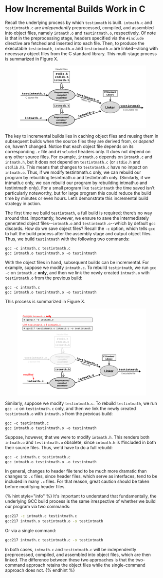 # How Incremental Builds Work in C

Recall the underlying process by which `testinmath` is built. `intmath.c` and `testintmath.c` are _independently_ preprocessed, compiled, and assembled into object files, namely `intmath.o` and `testintmath.o`, respectively. Of note is that in the preprocessing stage, headers specified via the `#include` directive are fetched and inserted into each file. Then, to produce the executable `testintmath`, `intmath.o` and `testintmath.o` are linked--along with necessary object files from the C standard library. This multi-stage process is summarized in Figure X.

<figure><img src="../.gitbook/assets/Frame 31 (2).png" alt=""><figcaption></figcaption></figure>

The key to incremental builds lies in caching object files and reusing them in subsequent builds when the source files they are derived from, or _depend_ on, haven't changed. Notice that each object file depends on its corresponding `.c` file and `#included` headers only. It does not depend on any other source files. For example, `intmath.o` depends on `intmath.c` and `intmath.h`, but it does not depend on `testintmath.c` (or `stdio.h` and `stdlib.h`). This means that changes to `testntmath.c` have no impact on `intmath.o`. Thus, if we modify testintmath.c only, we can rebuild our program by rebuilding tesintmath.o and testintmath only. (Similarly, if we intmath.c only, we can rebuild our program by rebuilding intmath.o and testintmath only). For a small program like `testintmath` the time saved isn't particularly noteworthy, but for large program this could reduce the build time by minutes or even hours. Let’s demonstrate this incremental build strategy in action.

The first time we build `testintmath`, a full build is required; there’s no way around that. Importantly, however, we ensure to save the intermediately generated object files--`intmath.o` and `testintmath.o`--which by default `gcc` discards. How do we save object files? Recall the `-c` option, which tells `gcc` to halt the build process after the assembly stage and output object files. Thus, we build `testintmath` with the following two commands:

```
gcc -c intmath.c testintmath.c
gcc intmath.o testintmath.o -o testintmath
```

With the object files in hand, subsequent builds can be incremental. For example, suppose we modify `intmath.c`. To rebuild `testintmath`, we run `gcc -c` on `intmath.c` **only**, and then we link the newly created `intmath.o` with `testintmath.o` from the previous build:

```
gcc -c intmath.c
gcc intmath.o testintmath.o -o testintmath
```

This process is summarized in Figure X.

<figure><img src="../.gitbook/assets/Frame 34.png" alt=""><figcaption></figcaption></figure>

Similarly, suppose we modify `testintmath.c`. To rebuild `testintmath`, we run `gcc -c` on `testintmath.c` only, and then we link the newly created `testintmath.o` with `intmath.o` from the previous build:

```
gcc -c testintmath.c
gcc intmath.o testintmath.o -o testintmath
```

Suppose, however, that we were to modify `intmath.h`. This renders both `intmath.o` and `testintmath.o` obsolete, since `intmath.h` is #included in both their source files. Thus, we'd have to do a full rebuild:

```
gcc -c intmath.c testintmath.c
gcc intmath.o testintmath.o -o testintmath
```

In general, changes to header file tend to be much more dramatic than changes to `.c` files, since header files, which serve as interfaces, tend to be included in many `.c` files. For that reason, great caution should be taken before modifying header files.

{% hint style="info" %}
It's important to understand that fundamentally, the underlying GCC build process is the same irrespective of whether we build our program via two commands:

```bash
gcc217 -c intmath.c testintmath.c
gcc217 intmath.o testintmath.o -o testintmath
```

Or via a single command:

```bash
gcc217 intmath.c testintmath.c -o testintmath
```

In both cases, `intmath.c` and `testintmath.c` will be independently preprocessed, compiled, and assembled into object files, which are then linked. The difference between these two approaches is that the two-command approach retains the object files while the single-command approach does not.
{% endhint %}
